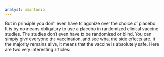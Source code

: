 ```yaml
---
analyst: amantonio
---
```


But in principle you don’t even have to agonize over the choice of placebo. It is by no means obligatory to use a placebo in randomized clinical vaccine studies. The studies don’t even have to be randomized or blind. You can simply give everyone the vaccination, and see what the side effects are. If the majority remains alive, it means that the vaccine is absolutely safe.
Here are two very interesting articles:

